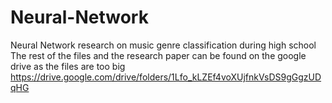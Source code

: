 # Neural-Network
Neural Network research on music genre classification during high school
The rest of the files and the research paper can be found on the google drive as the files are too big
https://drive.google.com/drive/folders/1Lfo_kLZEf4voXUjfnkVsDS9gGgzUDqHG

